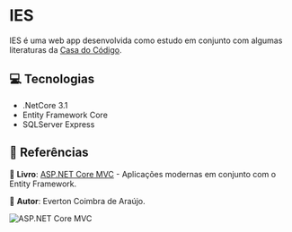 # IES

IES é uma web app desenvolvida como estudo em conjunto com algumas literaturas da [Casa do Código](https://www.casadocodigo.com.br/).

## :computer: Tecnologias
* .NetCore 3.1
* Entity Framework Core
* SQLServer Express

## :page_facing_up: Referências
:book: **Livro**: [ASP.NET Core MVC](https://www.casadocodigo.com.br/products/livro-aspnet-core-mvc) - Aplicações modernas em conjunto com o Entity Framework.

 :bust_in_silhouette: **Autor**: Everton Coimbra de Araújo.

![ASP.NET Core MVC](https://cdn.shopify.com/s/files/1/0155/7645/products/8ROjv5OVfks54j7FvDehRuYHax0-et96hKHyplURGe4_large.jpg?v=1518105341)
